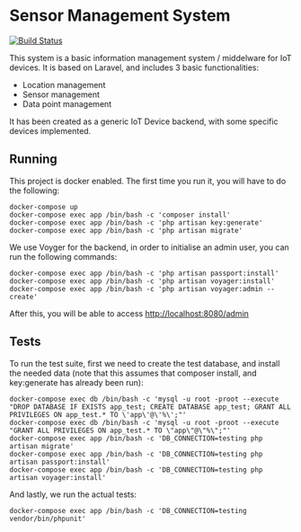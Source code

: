 # Sensor Management System

[![Build Status](https://travis-ci.org/PIN-Cambodia/Sensor-Management-System.svg?branch=master)](https://travis-ci.org/PIN-Cambodia/Sensor-Management-System)

This system is a basic information management system / middelware for IoT devices. It is based on Laravel, and includes 
3 basic functionalities:

- Location management
- Sensor management
- Data point management

It has been created as a generic IoT Device backend, with some specific devices implemented.

## Running

This project is docker enabled. The first time you run it, you will have to do the following:

    docker-compose up
    docker-compose exec app /bin/bash -c 'composer install'
    docker-compose exec app /bin/bash -c 'php artisan key:generate'
    docker-compose exec app /bin/bash -c 'php artisan migrate'
    
We use Voyger for the backend, in order to initialise an admin user, you can run the following commands:

    docker-compose exec app /bin/bash -c 'php artisan passport:install'
    docker-compose exec app /bin/bash -c 'php artisan voyager:install'
    docker-compose exec app /bin/bash -c 'php artisan voyager:admin --create'
    
After this, you will be able to access [http://localhost:8080/admin](http://localhost:8080/admin)

## Tests

To run the test suite, first we need to create the test database, and install the needed data (note that this assumes
that composer install, and key:generate has already been run):

    docker-compose exec db /bin/bash -c 'mysql -u root -proot --execute "DROP DATABASE IF EXISTS app_test; CREATE DATABASE app_test; GRANT ALL PRIVILEGES ON app_test.* TO \'app\'@\'%\';"'
    docker-compose exec db /bin/bash -c 'mysql -u root -proot --execute "GRANT ALL PRIVILEGES ON app_test.* TO \"app\"@\"%\";"'
    docker-compose exec app /bin/bash -c 'DB_CONNECTION=testing php artisan migrate'
    docker-compose exec app /bin/bash -c 'DB_CONNECTION=testing php artisan passport:install'
    docker-compose exec app /bin/bash -c 'DB_CONNECTION=testing php artisan voyager:install'

And lastly, we run the actual tests:

    docker-compose exec app /bin/bash -c 'DB_CONNECTION=testing vendor/bin/phpunit'